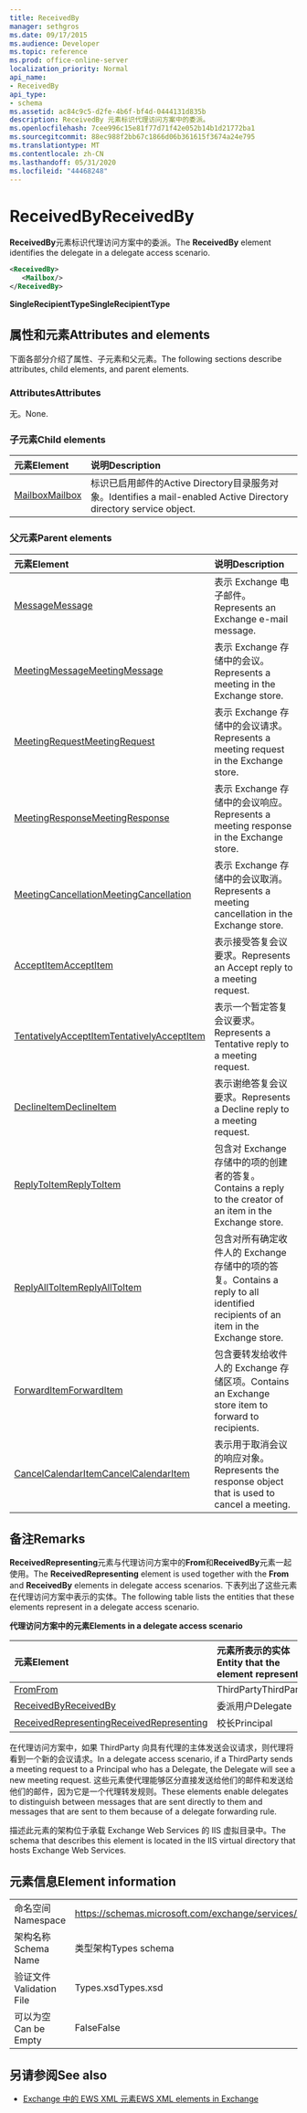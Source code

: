 ```yaml
---
title: ReceivedBy
manager: sethgros
ms.date: 09/17/2015
ms.audience: Developer
ms.topic: reference
ms.prod: office-online-server
localization_priority: Normal
api_name:
- ReceivedBy
api_type:
- schema
ms.assetid: ac84c9c5-d2fe-4b6f-bf4d-0444131d835b
description: ReceivedBy 元素标识代理访问方案中的委派。
ms.openlocfilehash: 7cee996c15e81f77d71f42e052b14b1d21772ba1
ms.sourcegitcommit: 88ec988f2bb67c1866d06b361615f3674a24e795
ms.translationtype: MT
ms.contentlocale: zh-CN
ms.lasthandoff: 05/31/2020
ms.locfileid: "44468248"
---
```

# <a name="receivedby"></a><span data-ttu-id="626a9-103">ReceivedBy</span><span class="sxs-lookup"><span data-stu-id="626a9-103">ReceivedBy</span></span>

<span data-ttu-id="626a9-104">**ReceivedBy**元素标识代理访问方案中的委派。</span><span class="sxs-lookup"><span data-stu-id="626a9-104">The **ReceivedBy** element identifies the delegate in a delegate access scenario.</span></span> 
  
```xml
<ReceivedBy>
   <Mailbox/>
</ReceivedBy>
```

 <span data-ttu-id="626a9-105">**SingleRecipientType**</span><span class="sxs-lookup"><span data-stu-id="626a9-105">**SingleRecipientType**</span></span>
## <a name="attributes-and-elements"></a><span data-ttu-id="626a9-106">属性和元素</span><span class="sxs-lookup"><span data-stu-id="626a9-106">Attributes and elements</span></span>

<span data-ttu-id="626a9-107">下面各部分介绍了属性、子元素和父元素。</span><span class="sxs-lookup"><span data-stu-id="626a9-107">The following sections describe attributes, child elements, and parent elements.</span></span>
  
### <a name="attributes"></a><span data-ttu-id="626a9-108">Attributes</span><span class="sxs-lookup"><span data-stu-id="626a9-108">Attributes</span></span>

<span data-ttu-id="626a9-109">无。</span><span class="sxs-lookup"><span data-stu-id="626a9-109">None.</span></span>
  
### <a name="child-elements"></a><span data-ttu-id="626a9-110">子元素</span><span class="sxs-lookup"><span data-stu-id="626a9-110">Child elements</span></span>

|<span data-ttu-id="626a9-111">**元素**</span><span class="sxs-lookup"><span data-stu-id="626a9-111">**Element**</span></span>|<span data-ttu-id="626a9-112">**说明**</span><span class="sxs-lookup"><span data-stu-id="626a9-112">**Description**</span></span>|
|:-----|:-----|
|[<span data-ttu-id="626a9-113">Mailbox</span><span class="sxs-lookup"><span data-stu-id="626a9-113">Mailbox</span></span>](mailbox.md) <br/> |<span data-ttu-id="626a9-114">标识已启用邮件的Active Directory目录服务对象。</span><span class="sxs-lookup"><span data-stu-id="626a9-114">Identifies a mail-enabled Active Directory directory service object.</span></span>  <br/> |
   
### <a name="parent-elements"></a><span data-ttu-id="626a9-115">父元素</span><span class="sxs-lookup"><span data-stu-id="626a9-115">Parent elements</span></span>

|<span data-ttu-id="626a9-116">**元素**</span><span class="sxs-lookup"><span data-stu-id="626a9-116">**Element**</span></span>|<span data-ttu-id="626a9-117">**说明**</span><span class="sxs-lookup"><span data-stu-id="626a9-117">**Description**</span></span>|
|:-----|:-----|
|[<span data-ttu-id="626a9-118">Message</span><span class="sxs-lookup"><span data-stu-id="626a9-118">Message</span></span>](message-ex15websvcsotherref.md) <br/> |<span data-ttu-id="626a9-119">表示 Exchange 电子邮件。</span><span class="sxs-lookup"><span data-stu-id="626a9-119">Represents an Exchange e-mail message.</span></span>  <br/> |
|[<span data-ttu-id="626a9-120">MeetingMessage</span><span class="sxs-lookup"><span data-stu-id="626a9-120">MeetingMessage</span></span>](meetingmessage.md) <br/> |<span data-ttu-id="626a9-121">表示 Exchange 存储中的会议。</span><span class="sxs-lookup"><span data-stu-id="626a9-121">Represents a meeting in the Exchange store.</span></span>  <br/> |
|[<span data-ttu-id="626a9-122">MeetingRequest</span><span class="sxs-lookup"><span data-stu-id="626a9-122">MeetingRequest</span></span>](meetingrequest.md) <br/> |<span data-ttu-id="626a9-123">表示 Exchange 存储中的会议请求。</span><span class="sxs-lookup"><span data-stu-id="626a9-123">Represents a meeting request in the Exchange store.</span></span>  <br/> |
|[<span data-ttu-id="626a9-124">MeetingResponse</span><span class="sxs-lookup"><span data-stu-id="626a9-124">MeetingResponse</span></span>](meetingresponse.md) <br/> |<span data-ttu-id="626a9-125">表示 Exchange 存储中的会议响应。</span><span class="sxs-lookup"><span data-stu-id="626a9-125">Represents a meeting response in the Exchange store.</span></span>  <br/> |
|[<span data-ttu-id="626a9-126">MeetingCancellation</span><span class="sxs-lookup"><span data-stu-id="626a9-126">MeetingCancellation</span></span>](meetingcancellation.md) <br/> |<span data-ttu-id="626a9-127">表示 Exchange 存储中的会议取消。</span><span class="sxs-lookup"><span data-stu-id="626a9-127">Represents a meeting cancellation in the Exchange store.</span></span>  <br/> |
|[<span data-ttu-id="626a9-128">AcceptItem</span><span class="sxs-lookup"><span data-stu-id="626a9-128">AcceptItem</span></span>](acceptitem.md) <br/> |<span data-ttu-id="626a9-129">表示接受答复会议要求。</span><span class="sxs-lookup"><span data-stu-id="626a9-129">Represents an Accept reply to a meeting request.</span></span>  <br/> |
|[<span data-ttu-id="626a9-130">TentativelyAcceptItem</span><span class="sxs-lookup"><span data-stu-id="626a9-130">TentativelyAcceptItem</span></span>](tentativelyacceptitem.md) <br/> |<span data-ttu-id="626a9-131">表示一个暂定答复会议要求。</span><span class="sxs-lookup"><span data-stu-id="626a9-131">Represents a Tentative reply to a meeting request.</span></span>  <br/> |
|[<span data-ttu-id="626a9-132">DeclineItem</span><span class="sxs-lookup"><span data-stu-id="626a9-132">DeclineItem</span></span>](declineitem.md) <br/> |<span data-ttu-id="626a9-133">表示谢绝答复会议要求。</span><span class="sxs-lookup"><span data-stu-id="626a9-133">Represents a Decline reply to a meeting request.</span></span>  <br/> |
|[<span data-ttu-id="626a9-134">ReplyToItem</span><span class="sxs-lookup"><span data-stu-id="626a9-134">ReplyToItem</span></span>](replytoitem.md) <br/> |<span data-ttu-id="626a9-135">包含对 Exchange 存储中的项的创建者的答复。</span><span class="sxs-lookup"><span data-stu-id="626a9-135">Contains a reply to the creator of an item in the Exchange store.</span></span>  <br/> |
|[<span data-ttu-id="626a9-136">ReplyAllToItem</span><span class="sxs-lookup"><span data-stu-id="626a9-136">ReplyAllToItem</span></span>](replyalltoitem.md) <br/> |<span data-ttu-id="626a9-137">包含对所有确定收件人的 Exchange 存储中的项的答复。</span><span class="sxs-lookup"><span data-stu-id="626a9-137">Contains a reply to all identified recipients of an item in the Exchange store.</span></span>  <br/> |
|[<span data-ttu-id="626a9-138">ForwardItem</span><span class="sxs-lookup"><span data-stu-id="626a9-138">ForwardItem</span></span>](forwarditem.md) <br/> |<span data-ttu-id="626a9-139">包含要转发给收件人的 Exchange 存储区项。</span><span class="sxs-lookup"><span data-stu-id="626a9-139">Contains an Exchange store item to forward to recipients.</span></span>  <br/> |
|[<span data-ttu-id="626a9-140">CancelCalendarItem</span><span class="sxs-lookup"><span data-stu-id="626a9-140">CancelCalendarItem</span></span>](cancelcalendaritem.md) <br/> |<span data-ttu-id="626a9-141">表示用于取消会议的响应对象。</span><span class="sxs-lookup"><span data-stu-id="626a9-141">Represents the response object that is used to cancel a meeting.</span></span>  <br/> |
   
## <a name="remarks"></a><span data-ttu-id="626a9-142">备注</span><span class="sxs-lookup"><span data-stu-id="626a9-142">Remarks</span></span>

<span data-ttu-id="626a9-143">**ReceivedRepresenting**元素与代理访问方案中的**From**和**ReceivedBy**元素一起使用。</span><span class="sxs-lookup"><span data-stu-id="626a9-143">The **ReceivedRepresenting** element is used together with the **From** and **ReceivedBy** elements in delegate access scenarios.</span></span> <span data-ttu-id="626a9-144">下表列出了这些元素在代理访问方案中表示的实体。</span><span class="sxs-lookup"><span data-stu-id="626a9-144">The following table lists the entities that these elements represent in a delegate access scenario.</span></span> 
  
<span data-ttu-id="626a9-145">**代理访问方案中的元素**</span><span class="sxs-lookup"><span data-stu-id="626a9-145">**Elements in a delegate access scenario**</span></span>

|<span data-ttu-id="626a9-146">**元素**</span><span class="sxs-lookup"><span data-stu-id="626a9-146">**Element**</span></span>|<span data-ttu-id="626a9-147">**元素所表示的实体**</span><span class="sxs-lookup"><span data-stu-id="626a9-147">**Entity that the element represent**</span></span>|
|:-----|:-----|
|[<span data-ttu-id="626a9-148">From</span><span class="sxs-lookup"><span data-stu-id="626a9-148">From</span></span>](from.md) <br/> |<span data-ttu-id="626a9-149">ThirdParty</span><span class="sxs-lookup"><span data-stu-id="626a9-149">ThirdParty</span></span>  <br/> |
|[<span data-ttu-id="626a9-150">ReceivedBy</span><span class="sxs-lookup"><span data-stu-id="626a9-150">ReceivedBy</span></span>](receivedby.md) <br/> |<span data-ttu-id="626a9-151">委派用户</span><span class="sxs-lookup"><span data-stu-id="626a9-151">Delegate</span></span>  <br/> |
|[<span data-ttu-id="626a9-152">ReceivedRepresenting</span><span class="sxs-lookup"><span data-stu-id="626a9-152">ReceivedRepresenting</span></span>](receivedrepresenting.md) <br/> |<span data-ttu-id="626a9-153">校长</span><span class="sxs-lookup"><span data-stu-id="626a9-153">Principal</span></span>  <br/> |
   
<span data-ttu-id="626a9-154">在代理访问方案中，如果 ThirdParty 向具有代理的主体发送会议请求，则代理将看到一个新的会议请求。</span><span class="sxs-lookup"><span data-stu-id="626a9-154">In a delegate access scenario, if a ThirdParty sends a meeting request to a Principal who has a Delegate, the Delegate will see a new meeting request.</span></span> <span data-ttu-id="626a9-155">这些元素使代理能够区分直接发送给他们的邮件和发送给他们的邮件，因为它是一个代理转发规则。</span><span class="sxs-lookup"><span data-stu-id="626a9-155">These elements enable delegates to distinguish between messages that are sent directly to them and messages that are sent to them because of a delegate forwarding rule.</span></span>
  
<span data-ttu-id="626a9-156">描述此元素的架构位于承载 Exchange Web Services 的 IIS 虚拟目录中。</span><span class="sxs-lookup"><span data-stu-id="626a9-156">The schema that describes this element is located in the IIS virtual directory that hosts Exchange Web Services.</span></span>
  
## <a name="element-information"></a><span data-ttu-id="626a9-157">元素信息</span><span class="sxs-lookup"><span data-stu-id="626a9-157">Element information</span></span>

|||
|:-----|:-----|
|<span data-ttu-id="626a9-158">命名空间</span><span class="sxs-lookup"><span data-stu-id="626a9-158">Namespace</span></span>  <br/> |https://schemas.microsoft.com/exchange/services/2006/types  <br/> |
|<span data-ttu-id="626a9-159">架构名称</span><span class="sxs-lookup"><span data-stu-id="626a9-159">Schema Name</span></span>  <br/> |<span data-ttu-id="626a9-160">类型架构</span><span class="sxs-lookup"><span data-stu-id="626a9-160">Types schema</span></span>  <br/> |
|<span data-ttu-id="626a9-161">验证文件</span><span class="sxs-lookup"><span data-stu-id="626a9-161">Validation File</span></span>  <br/> |<span data-ttu-id="626a9-162">Types.xsd</span><span class="sxs-lookup"><span data-stu-id="626a9-162">Types.xsd</span></span>  <br/> |
|<span data-ttu-id="626a9-163">可以为空</span><span class="sxs-lookup"><span data-stu-id="626a9-163">Can be Empty</span></span>  <br/> |<span data-ttu-id="626a9-164">False</span><span class="sxs-lookup"><span data-stu-id="626a9-164">False</span></span>  <br/> |
   
## <a name="see-also"></a><span data-ttu-id="626a9-165">另请参阅</span><span class="sxs-lookup"><span data-stu-id="626a9-165">See also</span></span>



- [<span data-ttu-id="626a9-166">Exchange 中的 EWS XML 元素</span><span class="sxs-lookup"><span data-stu-id="626a9-166">EWS XML elements in Exchange</span></span>](ews-xml-elements-in-exchange.md)

